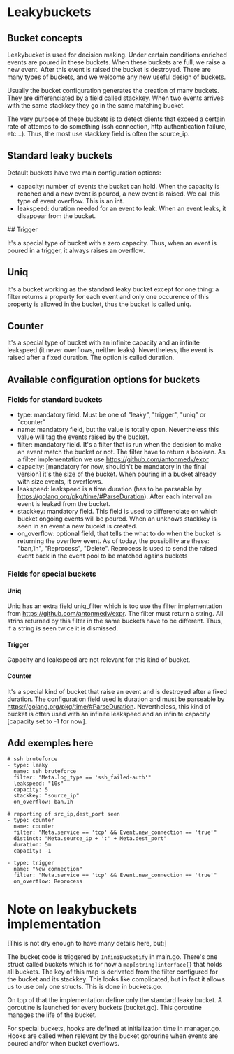 # Leakybuckets

## Bucket concepts

Leakybucket is used for decision making. Under certain conditions
enriched events are poured in these buckets. When these buckets are
full, we raise a new event. After this event is raised the bucket is
destroyed. There are many types of buckets, and we welcome any new
useful design of buckets.

Usually the bucket configuration generates the creation of many
buckets. They are differenciated by a field called stackkey. When two
events arrives with the same stackkey they go in the same matching
bucket.

The very purpose of these buckets is to detect clients that exceed a
certain rate of attemps to do something (ssh connection, http
authentication failure, etc...). Thus, the most use stackkey field is
often the source_ip.

## Standard leaky buckets

Default buckets have two main configuration options:
 * capacity: number of events the bucket can hold. When the capacity
   is reached and a new event is poured, a new event is raised. We
   call this type of event overflow. This is an int.
 * leakspeed: duration needed for an event to leak. When an event
   leaks, it disappear from the bucket.

## Trigger

It's a special type of bucket with a zero capacity. Thus, when an
event is poured in a trigger, it always raises an overflow.

## Uniq

It's a bucket working as the standard leaky bucket except for one
thing: a filter returns a property for each event and only one
occurence of this property is allowed in the bucket, thus the bucket
is called uniq.

## Counter

It's a special type of bucket with an infinite capacity and an
infinite leakspeed (it never overflows, neither leaks). Nevertheless,
the event is raised after a fixed duration. The option is called
duration.

## Available configuration options for buckets

### Fields for standard buckets

* type: mandatory field. Must be one of "leaky", "trigger", "uniq" or
  "counter"
* name: mandatory field, but the value is totally open. Nevertheless
  this value will tag the events raised by the bucket.
* filter: mandatory field. It's a filter that is run when the decision
  to make an event match the bucket or not. The filter have to return
  a boolean. As a filter implementation we use
  https://github.com/antonmedv/expr
* capacity: [mandatory for now, shouldn't be mandatory in the final
  version] it's the size of the bucket. When pouring in a bucket
  already with size events, it overflows.
* leakspeed: leakspeed is a time duration (has to be parseable by
  https://golang.org/pkg/time/#ParseDuration). After each interval an
  event is leaked from the bucket.
* stackkey: mandatory field. This field is used to differenciate on
  which bucket ongoing events will be poured. When an unknows stackkey
  is seen in an event a new bucekt is created.
* on_overflow: optional field, that tells the what to do when the
  bucket is returning the overflow event. As of today, the possibility
  are these: "ban,1h", "Reprocess", "Delete".
  Reprocess is used to send the raised event back in the event pool to
  be matched agains buckets

### Fields for special buckets

#### Uniq

Uniq has an extra field uniq_filter which is too use the filter
implementation from https://github.com/antonmedv/expr. The filter must
return a string. All strins returned by this filter in the same
buckets have to be different. Thus, if a string is seen twice it is
dismissed.

#### Trigger

Capacity and leakspeed are not relevant for this kind of bucket.

#### Counter

It's a special kind of bucket that raise an event and is destroyed
after a fixed duration. The configuration field used is duration and
must be parseable by https://golang.org/pkg/time/#ParseDuration.
Nevertheless, this kind of bucket is often used with an infinite
leakspeed and an infinite capacity [capacity set to -1 for now].


## Add exemples here

```
# ssh bruteforce
- type: leaky
  name: ssh_bruteforce
  filter: "Meta.log_type == 'ssh_failed-auth'"
  leakspeed: "10s"
  capacity: 5
  stackkey: "source_ip"
  on_overflow: ban,1h

# reporting of src_ip,dest_port seen
- type: counter
  name: counter
  filter: "Meta.service == 'tcp' && Event.new_connection == 'true'"
  distinct: "Meta.source_ip + ':' + Meta.dest_port"
  duration: 5m
  capacity: -1

- type: trigger
  name: "New connection"
  filter: "Meta.service == 'tcp' && Event.new_connection == 'true'"
  on_overflow: Reprocess
```

# Note on leakybuckets implementation

[This is not dry enough to have many details here, but:]

The bucket code is triggered by `InfiniBucketify` in main.go.
There's one struct called buckets which is for now a
`map[string]interface{}` that holds all buckets. The key of this map
is derivated from the filter configured for the bucket and its
stackkey. This looks like complicated, but in fact it allows us to use
only one structs. This is done in buckets.go.

On top of that the implementation define only the standard leaky
bucket. A goroutine is launched for every buckets (bucket.go). This
goroutine manages the life of the bucket.

For special buckets, hooks are defined at initialization time in
manager.go. Hooks are called when relevant by the bucket gorourine
when events are poured and/or when bucket overflows.